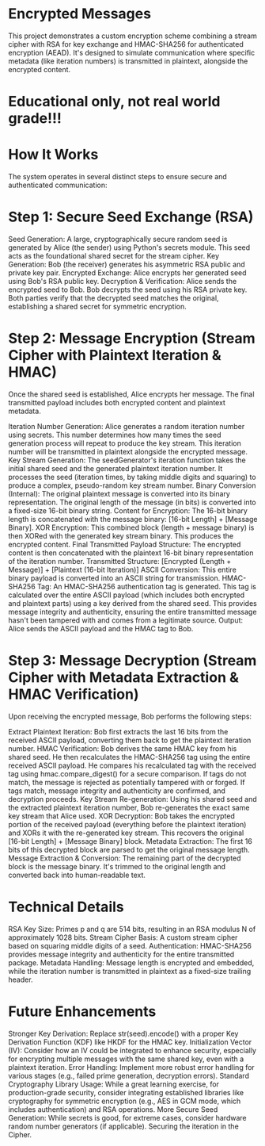 # Encrypted Messages
This project demonstrates a custom encryption scheme combining a stream cipher with RSA for key exchange and HMAC-SHA256 for authenticated encryption (AEAD). It's designed to simulate communication where specific metadata (like iteration numbers) is transmitted in plaintext, alongside the encrypted content.

# Educational only, not real world grade!!!

# How It Works
The system operates in several distinct steps to ensure secure and authenticated communication:

# Step 1: Secure Seed Exchange (RSA)
Seed Generation: A large, cryptographically secure random seed is generated by Alice (the sender) using Python's secrets module. This seed acts as the foundational shared secret for the stream cipher.
Key Generation: Bob (the receiver) generates his asymmetric RSA public and private key pair.
Encrypted Exchange: Alice encrypts her generated seed using Bob's RSA public key.
Decryption & Verification: Alice sends the encrypted seed to Bob. Bob decrypts the seed using his RSA private key. Both parties verify that the decrypted seed matches the original, establishing a shared secret for symmetric encryption.

# Step 2: Message Encryption (Stream Cipher with Plaintext Iteration & HMAC)
Once the shared seed is established, Alice encrypts her message. The final transmitted payload includes both encrypted content and plaintext metadata.

Iteration Number Generation: Alice generates a random iteration number using secrets. This number determines how many times the seed generation process will repeat to produce the key stream. This iteration number will be transmitted in plaintext alongside the encrypted message.
Key Stream Generation: The seedGenerator's iteration function takes the initial shared seed and the generated plaintext iteration number. It processes the seed (iteration times, by taking middle digits and squaring) to produce a complex, pseudo-random key stream number.
Binary Conversion (Internal):
The original plaintext message is converted into its binary representation.
The original length of the message (in bits) is converted into a fixed-size 16-bit binary string.
Content for Encryption: The 16-bit binary length is concatenated with the message binary: [16-bit Length] + [Message Binary].
XOR Encryption: This combined block (length + message binary) is then XORed with the generated key stream binary. This produces the encrypted content.
Final Transmitted Payload Structure: The encrypted content is then concatenated with the plaintext 16-bit binary representation of the iteration number.
Transmitted Structure: [Encrypted (Length + Message)] + [Plaintext (16-bit Iteration)]
ASCII Conversion: This entire binary payload is converted into an ASCII string for transmission.
HMAC-SHA256 Tag: An HMAC-SHA256 authentication tag is generated. This tag is calculated over the entire ASCII payload (which includes both encrypted and plaintext parts) using a key derived from the shared seed. This provides message integrity and authenticity, ensuring the entire transmitted message hasn't been tampered with and comes from a legitimate source.
Output: Alice sends the ASCII payload and the HMAC tag to Bob.

# Step 3: Message Decryption (Stream Cipher with Metadata Extraction & HMAC Verification)
Upon receiving the encrypted message, Bob performs the following steps:

Extract Plaintext Iteration: Bob first extracts the last 16 bits from the received ASCII payload, converting them back to get the plaintext iteration number.
HMAC Verification: Bob derives the same HMAC key from his shared seed. He then recalculates the HMAC-SHA256 tag using the entire received ASCII payload. He compares his recalculated tag with the received tag using hmac.compare_digest() for a secure comparison.
If tags do not match, the message is rejected as potentially tampered with or forged.
If tags match, message integrity and authenticity are confirmed, and decryption proceeds.
Key Stream Re-generation: Using his shared seed and the extracted plaintext iteration number, Bob re-generates the exact same key stream that Alice used.
XOR Decryption: Bob takes the encrypted portion of the received payload (everything before the plaintext iteration) and XORs it with the re-generated key stream. This recovers the original [16-bit Length] + [Message Binary] block.
Metadata Extraction: The first 16 bits of this decrypted block are parsed to get the original message length.
Message Extraction & Conversion: The remaining part of the decrypted block is the message binary. It's trimmed to the original length and converted back into human-readable text.

# Technical Details
RSA Key Size: Primes p and q are 514 bits, resulting in an RSA modulus N of approximately 1028 bits.
Stream Cipher Basis: A custom stream cipher based on squaring middle digits of a seed.
Authentication: HMAC-SHA256 provides message integrity and authenticity for the entire transmitted package.
Metadata Handling: Message length is encrypted and embedded, while the iteration number is transmitted in plaintext as a fixed-size trailing header.


# Future Enhancements
Stronger Key Derivation: Replace str(seed).encode() with a proper Key Derivation Function (KDF) like HKDF for the HMAC key.
Initialization Vector (IV): Consider how an IV could be integrated to enhance security, especially for encrypting multiple messages with the same shared key, even with a plaintext iteration.
Error Handling: Implement more robust error handling for various stages (e.g., failed prime generation, decryption errors).
Standard Cryptography Library Usage: While a great learning exercise, for production-grade security, consider integrating established libraries like cryptography for symmetric encryption (e.g., AES in GCM mode, which includes authentication) and RSA operations.
More Secure Seed Generation: While secrets is good, for extreme cases, consider hardware random number generators (if applicable).
Securing the iteration in the Cipher.
 
